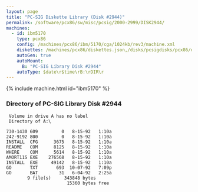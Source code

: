 ```yaml
---
layout: page
title: "PC-SIG Diskette Library (Disk #2944)"
permalink: /software/pcx86/sw/misc/pcsig/2000-2999/DISK2944/
machines:
  - id: ibm5170
    type: pcx86
    config: /machines/pcx86/ibm/5170/cga/1024kb/rev3/machine.xml
    diskettes: /machines/pcx86/diskettes.json,/disks/pcsigdisks/pcx86/diskettes.json
    autoGen: true
    autoMount:
      B: "PC-SIG Library Disk #2944"
    autoType: $date\r$time\rB:\rDIR\r
---
```


{% include machine.html id="ibm5170" %}

### Directory of PC-SIG Library Disk #2944

     Volume in drive A has no label
     Directory of A:\

    730-1430 609         0   8-15-92   1:10a
    242-9192 800         0   8-15-92   1:10a
    INSTALL  CFG      3675   8-15-92   1:10a
    README   COM      8125   8-15-92   1:10a
    WHERE    COM      5614   8-15-92   1:10a
    AMORT11S EXE    276568   8-15-92   1:10a
    INSTALL  EXE     49142   8-15-92   1:10a
    GO       TXT       693  10-07-92   7:09p
    GO       BAT        31   6-04-92   2:25a
            9 file(s)     343848 bytes
                           15360 bytes free
